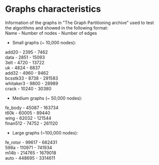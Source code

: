 # Graphs characteristics
Information of the graphs in "The Graph Partitioning archive" 
used to test the algorithms and showed in the following format:  
Name - Number of nodes - Number of edges

- Small graphs (~ 10,000 nodes):

add20 - 2395 - 7462  
data - 2851 - 15093  
3elt - 4720 - 13722  
uk - 4824 - 6837  
add32 - 4960 - 9462  
bcsstk33 - 8738 - 291583  
whitaker3 - 9800 - 28989  
crack - 10240 - 30380  

- Medium graphs (~ 50,000 nodes):

fe_body - 45087 - 163734  
t60k - 60005 - 89440  
wing - 62032 - 121544  
finan512 - 74752 - 261120  

- Large graphs (~100,000 nodes):

fe_rotor - 99617 - 662431  
598a - 110971 - 741934  
m14b - 214765 - 1679018	 
auto - 448695 - 3314611  
	